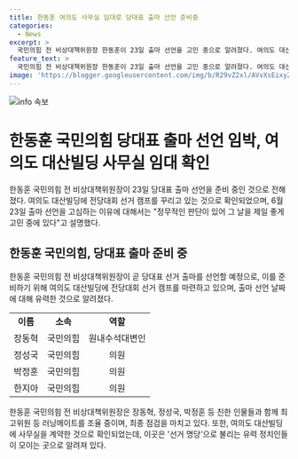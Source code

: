```yaml
---
title: 한동훈 여의도 사무실 임대로 당대표 출마 선언 준비중
categories:
  - News
excerpt: >
  국민의힘 전 비상대책위원장 한동훈이 23일 출마 선언을 고민 중으로 알려졌다. 여의도 대산빌딩을 선거 캠프로 사용하며 러닝메이트 조율 등 최종 점검에 나섰으며, 정성국·박정훈 의원 등이 거론됐다. 출마 선언 예정일은 주말이나 다음 주 초로 전망되며, 한지아 의원은 캠프 구성을 두고 조만간 다 같이 모일 자리가 있을 것이라고 전했다. 해당 사실은 선거 명당으로 불리는 대산빌딩에서 확인됐다.
feature_text: >
  국민의힘 전 비상대책위원장 한동훈이 23일 출마 선언을 고민 중으로 알려졌다. 여의도 대산빌딩을 선거 캠프로 사용하며 러닝메이트 조율 등 최종 점검에 나섰으며, 정성국·박정훈 의원 등이 거론됐다. 출마 선언 예정일은 주말이나 다음 주 초로 전망되며, 한지아 의원은 캠프 구성을 두고 조만간 다 같이 모일 자리가 있을 것이라고 전했다. 해당 사실은 선거 명당으로 불리는 대산빌딩에서 확인됐다.
image: 'https://blogger.googleusercontent.com/img/b/R29vZ2xl/AVvXsEixyZcFfHzMRdzZMjFBmAUKJYCLCGyLL1o632UiGVXcaFdKo_bkvkuCioo0uUKlGfBVcT3P84aROyZIXSBEx3Aw5nCQ3pTgDom1WDC4m8eifvWiAmWEEVb4x6G_l8C0QH225ldMjyaFvpxGEBGNO37VmDTDMHGhJPq73UglMfDca1-0aw/s1600/blogspot.png'
---
```


<p><img src="https://blogger.googleusercontent.com/img/b/R29vZ2xl/AVvXsEixyZcFfHzMRdzZMjFBmAUKJYCLCGyLL1o632UiGVXcaFdKo_bkvkuCioo0uUKlGfBVcT3P84aROyZIXSBEx3Aw5nCQ3pTgDom1WDC4m8eifvWiAmWEEVb4x6G_l8C0QH225ldMjyaFvpxGEBGNO37VmDTDMHGhJPq73UglMfDca1-0aw/s1600/blogspot.png" alt="info 속보" /></p>

<h1 data-ke-size="size36">한동훈 국민의힘 당대표 출마 선언 임박, 여의도 대산빌딩 사무실 임대 확인</h1>

<p data-ke-size="size16">한동훈 국민의힘 전 비상대책위원장이 23일 당대표 출마 선언을 준비 중인 것으로 전해졌다. 여의도 대산빌딩에 전당대회 선거 캠프를 꾸리고 있는 것으로 확인되었으며, 6월 23일 출마 선언을 고심하는 이유에 대해서는 "정무적인 판단이 있어 그 날을 제일 좋게 고민 중에 있다"고 설명했다.</p>

<h2 data-ke-size="size24">한동훈 국민의힘, 당대표 출마 준비 중</h2>

<p data-ke-size="size16">한동훈 국민의힘 전 비상대책위원장이 곧 당대표 선거 출마를 선언할 예정으로, 이를 준비하기 위해 여의도 대산빌딩에 전당대회 선거 캠프를 마련하고 있으며, 출마 선언 날짜에 대해 유력한 것으로 알려졌다.</p>

<table>
    <tr>
        <td style="text-align: center; height: 17px;"><b>이름</b></td>
        <td style="text-align: center; height: 17px;"><b>소속</b></td>
        <td style="text-align: center; height: 17px;"><b>역할</b></td>
    </tr>
    <tr>
        <td style="text-align: center; height: 17px;">장동혁</td>
        <td style="text-align: center; height: 17px;">국민의힘</td>
        <td style="text-align: center; height: 17px;">원내수석대변인</td>
    </tr>
    <tr>
        <td style="text-align: center; height: 17px;">정성국</td>
        <td style="text-align: center; height: 17px;">국민의힘</td>
        <td style="text-align: center; height: 17px;">의원</td>
    </tr>
    <tr>
        <td style="text-align: center; height: 17px;">박정훈</td>
        <td style="text-align: center; height: 17px;">국민의힘</td>
        <td style="text-align: center; height: 17px;">의원</td>
    </tr>
    <tr>
        <td style="text-align: center; height: 17px;">한지아</td>
        <td style="text-align: center; height: 17px;">국민의힘</td>
        <td style="text-align: center; height: 17px;">의원</td>
    </tr>
</table>

<p data-ke-size="size16">한동훈 국민의힘 전 비상대책위원장은 장동혁, 정성국, 박정훈 등 친한 인물들과 함께 최고위원 등 러닝메이트를 조율 중이며, 최종 점검을 마치고 있다. 또한, 여의도 대산빌딩에 사무실을 계약한 것으로 확인되었는데, 이곳은 '선거 명당'으로 불리는 유력 정치인들이 모이는 곳으로 알려져 있다.</p>


